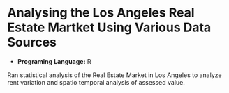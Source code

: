# Analysing the Los Angeles Real Estate Martket Using Various Data Sources

- **Programing Language:** R

Ran statistical analysis of the Real Estate Market in Los Angeles to analyze rent variation and spatio temporal analysis of assessed value.
